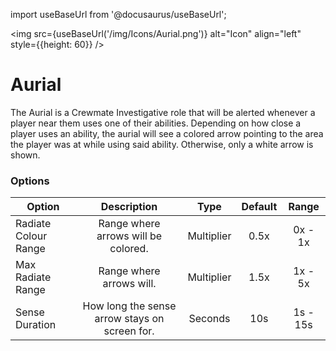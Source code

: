 import useBaseUrl from '@docusaurus/useBaseUrl';

<img src={useBaseUrl('/img/Icons/Aurial.png')} alt="Icon" align="left" style={{height: 60}} />
# Aurial

The Aurial is a Crewmate Investigative role that will be alerted whenever a player near them uses one of their abilities.
Depending on how close a player uses an ability, the aurial will see a colored arrow pointing to the area the player was at while using said ability. Otherwise, only a white arrow is shown.

### Options

| Option | Description | Type | Default | Range |
|----------|:-----------------:|:------:|:------:|:------:|
| Radiate Colour Range | Range where arrows will be colored. | Multiplier | 0.5x | 0x - 1x |
| Max Radiate Range | Range where arrows will. | Multiplier | 1.5x | 1x - 5x |
| Sense Duration | How long the sense arrow stays on screen for. | Seconds | 10s | 1s - 15s |
